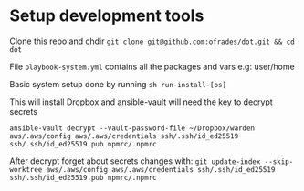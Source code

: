 # Setup development tools

Clone this repo and chdir `git clone git@github.com:ofrades/dot.git && cd dot`

File `playbook-system.yml` contains all the packages and vars e.g: user/home

Basic system setup done by running `sh run-install-[os]`

This will install Dropbox and ansible-vault will need the key to decrypt secrets

`ansible-vault decrypt --vault-password-file ~/Dropbox/warden aws/.aws/config aws/.aws/credentials ssh/.ssh/id_ed25519 ssh/.ssh/id_ed25519.pub npmrc/.npmrc`

After decrypt forget about secrets changes with:
`git update-index --skip-worktree aws/.aws/config aws/.aws/credentials ssh/.ssh/id_ed25519 ssh/.ssh/id_ed25519.pub npmrc/.npmrc`
